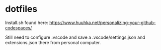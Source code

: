 # dotfiles
Install.sh found here:
https://www.huuhka.net/personalizing-your-github-codespaces/

Still need to configure .vscode and save a .vscode/settings.json and extensions.json there from personal computer.
